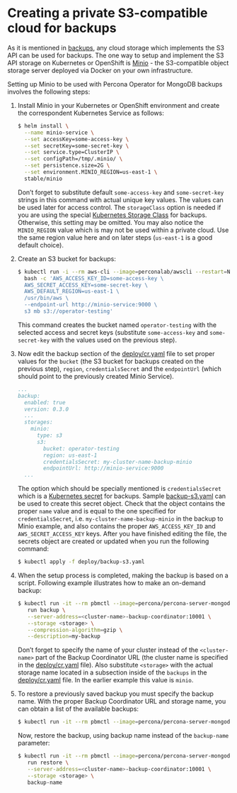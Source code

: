 # Creating a private S3-compatible cloud for backups

As it is mentioned in [backups](backups.md), any cloud storage which
implements the S3 API can be used for backups. The one way to setup and
implement the S3 API storage on Kubernetes or OpenShift is
[Minio](https://www.minio.io/) - the S3-compatible object storage server
deployed via Docker on your own infrastructure.

Setting up Minio to be used with Percona Operator for MongoDB backups involves
the following steps:

1. Install Minio in your Kubernetes or OpenShift
    environment and create the correspondent Kubernetes Service as
    follows:

    ```bash
    $ helm install \
      --name minio-service \
      --set accessKey=some-access-key \
      --set secretKey=some-secret-key \
      --set service.type=ClusterIP \
      --set configPath=/tmp/.minio/ \
      --set persistence.size=2G \
      --set environment.MINIO_REGION=us-east-1 \
      stable/minio
    ```

    Don’t forget to substitute default `some-access-key` and `some-secret-key`
    strings in this command with actual unique key values. The values can be
    used later for access control. The `storageClass` option is needed if you
    are using the special [Kubernetes Storage Class](https://kubernetes.io/docs/concepts/storage/storage-classes/)
    for backups. Otherwise, this setting may be omitted. You may also notice the
    `MINIO_REGION` value which is may not be used within a private cloud. Use
    the same region value here and on later steps (`us-east-1` is a good default
    choice).

2. Create an S3 bucket for backups:

    ```bash
    $ kubectl run -i --rm aws-cli --image=perconalab/awscli --restart=Never -- \
      bash -c 'AWS_ACCESS_KEY_ID=some-access-key \
      AWS_SECRET_ACCESS_KEY=some-secret-key \
      AWS_DEFAULT_REGION=us-east-1 \
      /usr/bin/aws \
      --endpoint-url http://minio-service:9000 \
      s3 mb s3://operator-testing'
    ```

    This command creates the bucket named `operator-testing` with
    the selected access and secret keys (substitute `some-access-key`
    and `some-secret-key` with the values used on the previous step).

3. Now edit the backup section of the [deploy/cr.yaml](https://github.com/percona/percona-server-mongodb-operator/blob/main/deploy/cr.yaml)
    file to set proper values for the `bucket` (the S3 bucket for backups
    created on the previous step), `region`, `credentialsSecret` and the
    `endpointUrl` (which should point to the previously created Minio Service).

    ```yaml
    ...
    backup:
      enabled: true
      version: 0.3.0
      ...
      storages:
        minio:
          type: s3
          s3:
            bucket: operator-testing
            region: us-east-1
            credentialsSecret: my-cluster-name-backup-minio
            endpointUrl: http://minio-service:9000
      ...
    ```

    The option which should be specially mentioned is `credentialsSecret` which
    is a [Kubernetes secret](https://kubernetes.io/docs/concepts/configuration/secret/)
    for backups. Sample [backup-s3.yaml](https://github.com/percona/percona-server-mongodb-operator/blob/main/deploy/backup-s3.yaml)
    can be used to create this secret object. Check that the object contains the
    proper `name` value and is equal to the one specified for
    `credentialsSecret`, i.e. `my-cluster-name-backup-minio` in the backup to
    Minio example, and also contains the proper `AWS_ACCESS_KEY_ID` and
    `AWS_SECRET_ACCESS_KEY` keys. After you have finished editing the file, the
    secrets object are created or updated when you run the following command:

    ```bash
    $ kubectl apply -f deploy/backup-s3.yaml
    ```

4. When the setup process is completed, making the backup is based on a script.
    Following example illustrates how to make an on-demand backup:

    ```bash
    $ kubectl run -it --rm pbmctl --image=percona/percona-server-mongodb-operator:0.3.0-backup-pbmctl --restart=Never -- \
       run backup \
       --server-address=<cluster-name>-backup-coordinator:10001 \
       --storage <storage> \
       --compression-algorithm=gzip \
       --description=my-backup
    ```

    Don’t forget to specify the name of your cluster instead of the 
    `<cluster-name>` part of the Backup Coordinator URL (the cluster name is
    specified in the [deploy/cr.yaml](https://github.com/percona/percona-server-mongodb-operator/blob/main/deploy/cr.yaml)
    file). Also substitute `<storage>` with the actual storage name located in
    a subsection inside of the `backups` in the [deploy/cr.yaml](https://github.com/percona/percona-server-mongodb-operator/blob/main/deploy/cr.yaml)
    file. In the earlier example this value is `minio`.

5. To restore a previously saved backup you must specify the backup name. With
    the proper Backup Coordinator URL and storage name, you can obtain a list of
    the available backups:

    ```bash
    $ kubectl run -it --rm pbmctl --image=percona/percona-server-mongodb-operator:0.3.0-backup-pbmctl --restart=Never -- list backups --server-address=<cluster-name>-backup-coordinator:10001
    ```

    Now, restore the backup, using backup name instead of the `backup-name`
    parameter:

    ```bash
    $ kubectl run -it --rm pbmctl --image=percona/percona-server-mongodb-operator:0.3.0-backup-pbmctl --restart=Never -- \
       run restore \
       --server-address=<cluster-name>-backup-coordinator:10001 \
       --storage <storage> \
       backup-name
    ```
